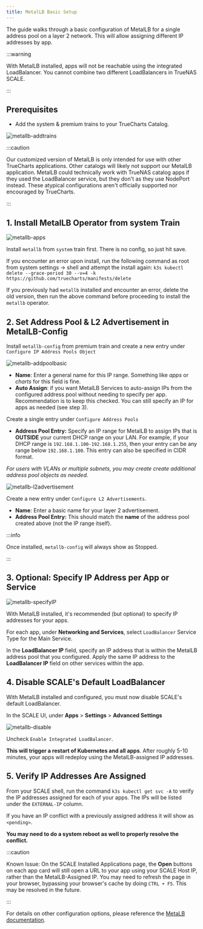 ```yaml
---
title: MetalLB Basic Setup
---
```


The guide walks through a basic configuration of MetalLB for a single address pool on a layer 2 network. This will allow assigning different IP addresses by app.

:::warning

With MetalLB installed, apps will not be reachable using the integrated LoadBalancer. You cannot combine two different LoadBalancers in TrueNAS SCALE.

:::

## Prerequisites

- Add the system & premium trains to your TrueCharts Catalog.

![metallb-addtrains](./img/metallb_guide_trains.png)

:::caution

Our customized version of MetalLB is only intended for use with other TrueCharts applications. Other catalogs will likely not support our MetalLB application. MetalLB could technically work with TrueNAS catalog apps if they used the LoadBalancer service, but they don't as they use NodePort instead. These atypical configurations aren't officially supported nor encouraged by TrueCharts.

:::

## 1. Install MetalLB Operator from system Train

![metallb-apps](./img/metallb_guide_apps.png)

Install `metallb` from `system` train first. There is no config, so just hit save.

If you encounter an error upon install, run the following command as root from system settings -> shell and attempt the install again:
`k3s kubectl delete --grace-period 30 --v=4 -k https://github.com/truecharts/manifests/delete`

If you previously had `metallb` installed and encounter an error, delete the old version, then run the above command before proceeding to install the `metallb` operator.

## 2. Set Address Pool & L2 Advertisement in MetalLB-Config

Install `metallb-config` from premium train and create a new entry under `Configure IP Address Pools Object`

![metallb-addpoolbasic](./img/metallb_guide_addresspool_basic.png)

- **Name**: Enter a general name for this IP range. Something like _apps_ or _charts_ for this field is fine.
- **Auto Assign**: if you want MetalLB Services to auto-assign IPs from the configured address pool without needing to specify per app. Recommendation is to keep this checked. You can still specify an IP for apps as needed (see step 3).

Create a single entry under `Configure Address Pools`

- **Address Pool Entry:** Specify an IP range for MetalLB to assign IPs that is **OUTSIDE** your current DHCP range on your LAN. For example, if your DHCP range is `192.168.1.100-192.168.1.255`, then your entry can be any range below `192.168.1.100`. This entry can also be specified in CIDR format.

_For users with VLANs or multiple subnets, you may create create additional address pool objects as needed._

![metallb-l2advertisement](./img/metallb_guide_l2advertisement.png)

Create a new entry under `Configure L2 Advertisements`.

- **Name**: Enter a basic name for your layer 2 advertisement.
- **Address Pool Entry:** This should match the **name** of the address pool created above (not the IP range itself).

:::info

Once installed, `metallb-config` will always show as Stopped.

:::

## 3. Optional: Specify IP Address per App or Service

![metallb-specifyIP](./img/metallb_guide_specifyIP.png)

With MetalLB installed, it's recommended (but optional) to specify IP addresses for your apps.

For each app, under **Networking and Services**, select `LoadBalancer` Service Type for the Main Service.

In the **LoadBalancer IP** field, specify an IP address that is within the MetalLB address pool that you configured. Apply the same IP address to the **LoadBalancer IP** field on other services within the app.

## 4. Disable SCALE's Default LoadBalancer

With MetalLB installed and configured, you must now disable SCALE's default LoadBalancer.

In the SCALE UI, under **Apps** > **Settings** > **Advanced Settings**

![metallb-disable](./img/metallb_guide_disableLB.png)

Uncheck `Enable Integrated LoadBalancer`.

**This will trigger a restart of Kubernetes and all apps**. After roughly 5-10 minutes, your apps will redeploy using the MetalLB-assigned IP addresses.

## 5. Verify IP Addresses Are Assigned

From your SCALE shell, run the command `k3s kubectl get svc -A` to verify the IP addresses assigned for each of your apps. The IPs will be listed under the `EXTERNAL-IP` column.

If you have an IP conflict with a previously assigned address it will show as `<pending>`.

**You may need to do a system reboot as well to properly resolve the conflict.**

:::caution

Known Issue: On the SCALE Installed Applications page, the **Open** buttons on each app card will still open a URL to your app using your SCALE Host IP, rather than the MetalLB-Assigned IP. You may need to refresh the page in your browser, bypassing your browser's cache by doing `CTRL + F5`. This may be resolved in the future.

:::

For details on other configuration options, please reference the [MetaLB documentation](https://metallb.universe.tf/configuration/).